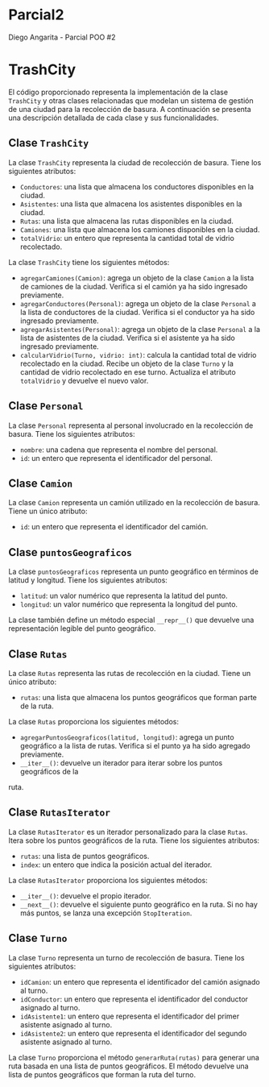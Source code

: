 # Parcial2
Diego Angarita - Parcial POO #2
# TrashCity

El código proporcionado representa la implementación de la clase `TrashCity` y otras clases relacionadas que modelan un sistema de gestión de una ciudad para la recolección de basura. A continuación se presenta una descripción detallada de cada clase y sus funcionalidades.

## Clase `TrashCity`

La clase `TrashCity` representa la ciudad de recolección de basura. Tiene los siguientes atributos:

- `Conductores`: una lista que almacena los conductores disponibles en la ciudad.
- `Asistentes`: una lista que almacena los asistentes disponibles en la ciudad.
- `Rutas`: una lista que almacena las rutas disponibles en la ciudad.
- `Camiones`: una lista que almacena los camiones disponibles en la ciudad.
- `totalVidrio`: un entero que representa la cantidad total de vidrio recolectado.

La clase `TrashCity` tiene los siguientes métodos:

- `agregarCamiones(Camion)`: agrega un objeto de la clase `Camion` a la lista de camiones de la ciudad. Verifica si el camión ya ha sido ingresado previamente.
- `agregarConductores(Personal)`: agrega un objeto de la clase `Personal` a la lista de conductores de la ciudad. Verifica si el conductor ya ha sido ingresado previamente.
- `agregarAsistentes(Personal)`: agrega un objeto de la clase `Personal` a la lista de asistentes de la ciudad. Verifica si el asistente ya ha sido ingresado previamente.
- `calcularVidrio(Turno, vidrio: int)`: calcula la cantidad total de vidrio recolectado en la ciudad. Recibe un objeto de la clase `Turno` y la cantidad de vidrio recolectado en ese turno. Actualiza el atributo `totalVidrio` y devuelve el nuevo valor.

## Clase `Personal`

La clase `Personal` representa al personal involucrado en la recolección de basura. Tiene los siguientes atributos:

- `nombre`: una cadena que representa el nombre del personal.
- `id`: un entero que representa el identificador del personal.

## Clase `Camion`

La clase `Camion` representa un camión utilizado en la recolección de basura. Tiene un único atributo:

- `id`: un entero que representa el identificador del camión.

## Clase `puntosGeograficos`

La clase `puntosGeograficos` representa un punto geográfico en términos de latitud y longitud. Tiene los siguientes atributos:

- `latitud`: un valor numérico que representa la latitud del punto.
- `longitud`: un valor numérico que representa la longitud del punto.

La clase también define un método especial `__repr__()` que devuelve una representación legible del punto geográfico.

## Clase `Rutas`

La clase `Rutas` representa las rutas de recolección en la ciudad. Tiene un único atributo:

- `rutas`: una lista que almacena los puntos geográficos que forman parte de la ruta.

La clase `Rutas` proporciona los siguientes métodos:

- `agregarPuntosGeograficos(latitud, longitud)`: agrega un punto geográfico a la lista de rutas. Verifica si el punto ya ha sido agregado previamente.
- `__iter__()`: devuelve un iterador para iterar sobre los puntos geográficos de la

 ruta.

## Clase `RutasIterator`

La clase `RutasIterator` es un iterador personalizado para la clase `Rutas`. Itera sobre los puntos geográficos de la ruta. Tiene los siguientes atributos:

- `rutas`: una lista de puntos geográficos.
- `index`: un entero que indica la posición actual del iterador.

La clase `RutasIterator` proporciona los siguientes métodos:

- `__iter__()`: devuelve el propio iterador.
- `__next__()`: devuelve el siguiente punto geográfico en la ruta. Si no hay más puntos, se lanza una excepción `StopIteration`.

## Clase `Turno`

La clase `Turno` representa un turno de recolección de basura. Tiene los siguientes atributos:

- `idCamion`: un entero que representa el identificador del camión asignado al turno.
- `idConductor`: un entero que representa el identificador del conductor asignado al turno.
- `idAsistente1`: un entero que representa el identificador del primer asistente asignado al turno.
- `idAsistente2`: un entero que representa el identificador del segundo asistente asignado al turno.

La clase `Turno` proporciona el método `generarRuta(rutas)` para generar una ruta basada en una lista de puntos geográficos. El método devuelve una lista de puntos geográficos que forman la ruta del turno.
